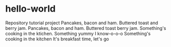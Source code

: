 # hello-world
Repository tutorial project
Pancakes, bacon and ham. Buttered toast and berry jam.
Pancakes, bacon and ham.
Buttered toast berry jam.
Something's cooking in the ktichen.
Something yummy I know-o-o-o
Something's cooking in the kitchen
It's breakfast time, let's go
